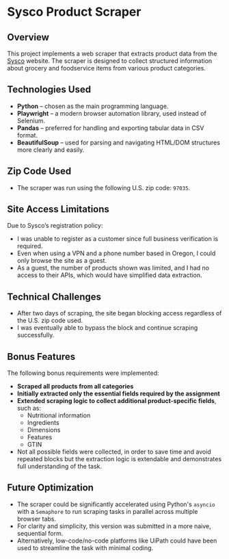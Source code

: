 # Sysco Product Scraper

## Overview

This project implements a web scraper that extracts product data from the [Sysco](https://shop.sysco.com) website. The scraper is designed to collect structured information about grocery and foodservice items from various product categories.

## Technologies Used

- **Python** – chosen as the main programming language.
- **Playwright** – a modern browser automation library, used instead of Selenium.
- **Pandas** – preferred for handling and exporting tabular data in CSV format.
- **BeautifulSoup** – used for parsing and navigating HTML/DOM structures more clearly and easily.

## Zip Code Used

- The scraper was run using the following U.S. zip code: `97035`.

## Site Access Limitations

Due to Sysco’s registration policy:

- I was unable to register as a customer since full business verification is required.
- Even when using a VPN and a phone number based in Oregon, I could only browse the site as a guest.
- As a guest, the number of products shown was limited, and I had no access to their APIs, which would have simplified data extraction.

## Technical Challenges

- After two days of scraping, the site began blocking access regardless of the U.S. zip code used.
- I was eventually able to bypass the block and continue scraping successfully.

## Bonus Features

The following bonus requirements were implemented:

- **Scraped all products from all categories**
- **Initially extracted only the essential fields required by the assignment**
- **Extended scraping logic to collect additional product-specific fields**, such as:
  - Nutritional information
  - Ingredients
  - Dimensions
  - Features
  - GTIN
- Not all possible fields were collected, in order to save time and avoid repeated blocks but the extraction logic is extendable and demonstrates full understanding of the task.

## Future Optimization

- The scraper could be significantly accelerated using Python's `asyncio` with a `Semaphore` to run scraping tasks in parallel across multiple browser tabs.
- For clarity and simplicity, this version was submitted in a more naive, sequential form.
- Alternatively, low-code/no-code platforms like UiPath could have been used to streamline the task with minimal coding.
